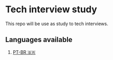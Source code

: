 # Tech interview study

This repo will be use as study to tech interviews.

## Languages available

1. [PT-BR <span>&#x1f1e7;&#x1f1f7;</span>](/PT-BR/README.md)